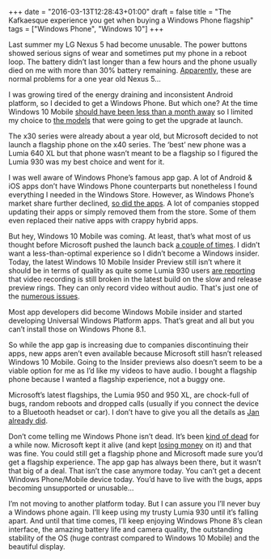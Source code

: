 +++
date = "2016-03-13T12:28:43+01:00"
draft = false
title = "The Kafkaesque experience you get when buying a Windows Phone flagship"
tags = ["Windows Phone", "Windows 10"]
+++

Last summer my LG Nexus 5 had become unusable. The power buttons showed serious signs of wear and sometimes put my phone in a reboot loop. The battery didn’t last longer than a few hours and the phone usually died on me with more than 30% battery remaining. [Apparently](https://www.reddit.com/r/Nexus5/comments/2rpfuj/nexus_5_broken_power_button_keeps_rebooting/), these are normal problems for a one year old Nexus 5...

I was growing tired of the energy draining and inconsistent Android platform, so I decided to get a Windows Phone. But which one? At the time Windows 10 Mobile [should have been less than a month away](http://www.reuters.com/article/us-microsoft-windows-idUSKBN0JO2FY20141210) so I limited my choice to [the models](http://www.engadget.com/2015/08/03/lumia-windows-10-upgrade-list/) that were going to get the upgrade at launch.

The x30 series were already about a year old, but Microsoft decided to not launch a flagship phone on the x40 series. The ‘best’ new phone was a Lumia 640 XL but that phone wasn’t meant to be a flagship so I figured the Lumia 930 was my best choice and went for it.

I was well aware of Windows Phone’s famous app gap. A lot of Android & iOS apps don’t have Windows Phone counterparts but nonetheless I found everything I needed in the Windows Store. However, as Windows Phone’s market share further declined, [so did the apps](http://www.theverge.com/2015/10/23/9602350/microsoft-windows-phone-app-removal-windows-store). A lot of companies stopped updating their apps or simply removed them from the store. Some of them even replaced their native apps with crappy hybrid apps.

But hey, Windows 10 Mobile was coming. At least, that’s what most of us thought before Microsoft pushed the launch back [a couple of times](http://www.winbeta.org/news/windows-10-mobile-release-delayed-february-says-internal-microsoft-email). I didn’t want a less-than-optimal experience so I didn’t become a Windows insider. Today, the latest Windows 10 Mobile Insider Preview still isn’t where it should be in terms of quality as quite some Lumia 930 users [are reporting](http://www.neowin.net/news/hands-on-with-windows-10-mobile-insider-preview-build-10586122) that video recording is still broken in the latest build on the slow and release preview rings. They can only record video without audio. That's just one of the [numerous issues](https://www.reddit.com/r/windowsphone/comments/49qx7e/w10m_build_10586164_indepth_look_at_problems/).

Most app developers did become Windows Mobile insider and started developing Universal Windows Platform apps. That’s great and all but you can’t install those on Windows Phone 8.1.

So while the app gap is increasing due to companies discontinuing their apps, new apps aren’t even available because Microsoft still hasn’t released Windows 10 Mobile. Going to the Insider previews also doesn’t seem to be a viable option for me as I’d like my videos to have audio. I bought a flagship phone because I wanted a flagship experience, not a buggy one.

Microsoft’s latest flagships, the Lumia 950 and 950 XL, are chock-full of bugs, random reboots and dropped calls (usually if you connect the device to a Bluetooth headset or car). I don’t have to give you all the details as [Jan already did](http://herebedragons.io/re-windows-phone-is-dead/).

Don’t come telling me Windows Phone isn’t dead. It’s been [kind of dead](https://www.thurrott.com/mobile/64327/dead-whats-next-for-the-windows-phone-fan) for a while now. Microsoft kept it alive (and kept [losing money](http://www.theverge.com/2015/4/27/8503353/microsoft-nokia-acquisition-troubles) on it) and that was fine. You could still get a flagship phone and Microsoft made sure you’d get a flagship experience. The app gap has always been there, but it wasn’t that big of a deal. That isn’t the case anymore today. You can’t get a decent Windows Phone/Mobile device today. You’d have to live with the bugs, apps becoming unsupported or unusable…

I’m not moving to another platform today. But I can assure you I’ll never buy a Windows phone again. I’ll keep using my trusty Lumia 930 until it’s falling apart. And until that time comes, I’ll keep enjoying Windows Phone 8’s clean interface, the amazing battery life and camera quality, the outstanding stability of the OS (huge contrast compared to Windows 10 Mobile) and the beautiful display.

